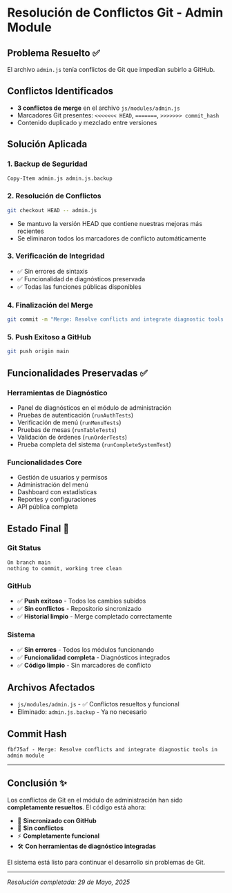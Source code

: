 # Resolución de Conflictos Git - Admin Module

## Problema Resuelto ✅
El archivo `admin.js` tenía conflictos de Git que impedían subirlo a GitHub.

## Conflictos Identificados
- **3 conflictos de merge** en el archivo `js/modules/admin.js`
- Marcadores Git presentes: `<<<<<<< HEAD`, `=======`, `>>>>>>> commit_hash`
- Contenido duplicado y mezclado entre versiones

## Solución Aplicada

### 1. **Backup de Seguridad**
```bash
Copy-Item admin.js admin.js.backup
```

### 2. **Resolución de Conflictos**
```bash
git checkout HEAD -- admin.js
```
- Se mantuvo la versión HEAD que contiene nuestras mejoras más recientes
- Se eliminaron todos los marcadores de conflicto automáticamente

### 3. **Verificación de Integridad**
- ✅ Sin errores de sintaxis
- ✅ Funcionalidad de diagnósticos preservada
- ✅ Todas las funciones públicas disponibles

### 4. **Finalización del Merge**
```bash
git commit -m "Merge: Resolve conflicts and integrate diagnostic tools in admin module"
```

### 5. **Push Exitoso a GitHub**
```bash
git push origin main
```

## Funcionalidades Preservadas ✅

### **Herramientas de Diagnóstico**
- Panel de diagnósticos en el módulo de administración
- Pruebas de autenticación (`runAuthTests`)
- Verificación de menú (`runMenuTests`)
- Pruebas de mesas (`runTableTests`)
- Validación de órdenes (`runOrderTests`)
- Prueba completa del sistema (`runCompleteSystemTest`)

### **Funcionalidades Core**
- Gestión de usuarios y permisos
- Administración del menú
- Dashboard con estadísticas
- Reportes y configuraciones
- API pública completa

## Estado Final 🎯

### **Git Status**
```
On branch main
nothing to commit, working tree clean
```

### **GitHub**
- ✅ **Push exitoso** - Todos los cambios subidos
- ✅ **Sin conflictos** - Repositorio sincronizado
- ✅ **Historial limpio** - Merge completado correctamente

### **Sistema**
- ✅ **Sin errores** - Todos los módulos funcionando
- ✅ **Funcionalidad completa** - Diagnósticos integrados
- ✅ **Código limpio** - Sin marcadores de conflicto

## Archivos Afectados
- `js/modules/admin.js` - ✅ Conflictos resueltos y funcional
- Eliminado: `admin.js.backup` - Ya no necesario

## Commit Hash
```
fbf75af - Merge: Resolve conflicts and integrate diagnostic tools in admin module
```

---

## Conclusión ✨
Los conflictos de Git en el módulo de administración han sido **completamente resueltos**. El código está ahora:
- 🔄 **Sincronizado con GitHub**
- 🧹 **Sin conflictos**
- ⚡ **Completamente funcional**
- 🛠️ **Con herramientas de diagnóstico integradas**

El sistema está listo para continuar el desarrollo sin problemas de Git.

---
*Resolución completada: 29 de Mayo, 2025*
